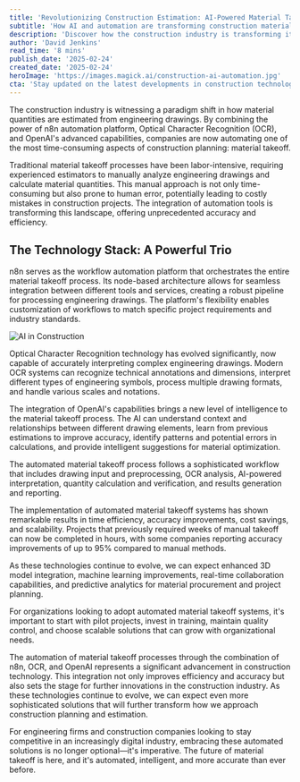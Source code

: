 ```yaml
---
title: 'Revolutionizing Construction Estimation: AI-Powered Material Takeoff Automation'
subtitle: 'How AI and automation are transforming construction material estimation'
description: 'Discover how the construction industry is transforming its material estimation processes with AI-powered automation. Learn how the integration of n8n, OCR, and OpenAI is setting new standards in efficiency, accuracy, and cost-effectiveness.'
author: 'David Jenkins'
read_time: '8 mins'
publish_date: '2025-02-24'
created_date: '2025-02-24'
heroImage: 'https://images.magick.ai/construction-ai-automation.jpg'
cta: 'Stay updated on the latest developments in construction technology automation! Follow us on LinkedIn for exclusive insights, case studies, and expert perspectives on how AI is transforming the construction industry.'
---
```


The construction industry is witnessing a paradigm shift in how material quantities are estimated from engineering drawings. By combining the power of n8n automation platform, Optical Character Recognition (OCR), and OpenAI's advanced capabilities, companies are now automating one of the most time-consuming aspects of construction planning: material takeoff.

Traditional material takeoff processes have been labor-intensive, requiring experienced estimators to manually analyze engineering drawings and calculate material quantities. This manual approach is not only time-consuming but also prone to human error, potentially leading to costly mistakes in construction projects. The integration of automation tools is transforming this landscape, offering unprecedented accuracy and efficiency.

## The Technology Stack: A Powerful Trio

n8n serves as the workflow automation platform that orchestrates the entire material takeoff process. Its node-based architecture allows for seamless integration between different tools and services, creating a robust pipeline for processing engineering drawings. The platform's flexibility enables customization of workflows to match specific project requirements and industry standards.

![AI in Construction](https://images.magick.ai/construction-ai-automation.jpg)

Optical Character Recognition technology has evolved significantly, now capable of accurately interpreting complex engineering drawings. Modern OCR systems can recognize technical annotations and dimensions, interpret different types of engineering symbols, process multiple drawing formats, and handle various scales and notations.

The integration of OpenAI's capabilities brings a new level of intelligence to the material takeoff process. The AI can understand context and relationships between different drawing elements, learn from previous estimations to improve accuracy, identify patterns and potential errors in calculations, and provide intelligent suggestions for material optimization.

The automated material takeoff process follows a sophisticated workflow that includes drawing input and preprocessing, OCR analysis, AI-powered interpretation, quantity calculation and verification, and results generation and reporting.

The implementation of automated material takeoff systems has shown remarkable results in time efficiency, accuracy improvements, cost savings, and scalability. Projects that previously required weeks of manual takeoff can now be completed in hours, with some companies reporting accuracy improvements of up to 95% compared to manual methods.

As these technologies continue to evolve, we can expect enhanced 3D model integration, machine learning improvements, real-time collaboration capabilities, and predictive analytics for material procurement and project planning.

For organizations looking to adopt automated material takeoff systems, it's important to start with pilot projects, invest in training, maintain quality control, and choose scalable solutions that can grow with organizational needs.

The automation of material takeoff processes through the combination of n8n, OCR, and OpenAI represents a significant advancement in construction technology. This integration not only improves efficiency and accuracy but also sets the stage for further innovations in the construction industry. As these technologies continue to evolve, we can expect even more sophisticated solutions that will further transform how we approach construction planning and estimation.

For engineering firms and construction companies looking to stay competitive in an increasingly digital industry, embracing these automated solutions is no longer optional—it's imperative. The future of material takeoff is here, and it's automated, intelligent, and more accurate than ever before.